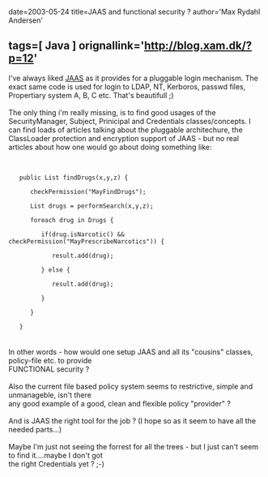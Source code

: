 date=2003-05-24
title=JAAS and functional security ?
author='Max Rydahl Andersen'

tags=[ Java ]
orignallink='http://blog.xam.dk/?p=12'
---
<div><p>I've always liked <a href="http://java.sun.com/products/jaas/index-14.html" title="JAAS">JAAS</a> as it provides for a pluggable login mechanism. The exact same code is used for login to LDAP, NT, Kerboros, passwd files, Propertiary system A, B, C etc. That's beautifull ;)<br><br>
The only thing i'm really missing, is to find good usages of the SecurityManager, Subject, Prinicipal and Credentials classes/concepts. I can find loads of articles talking about the pluggable architechure, the ClassLoader protection and encryption support of JAAS - but no real articles about how one would go about doing something like:<br><br><code><br>
&#160;&#160;&#160;public List findDrugs(x,y,z) {<br>
&#160;&#160;&#160;&#160;&#160;&#160;checkPermission("MayFindDrugs");<br>
&#160;&#160;&#160;&#160;&#160;&#160;List drugs = performSearch(x,y,z);<br>
&#160;&#160;&#160;&#160;&#160;&#160;foreach drug in Drugs {<br>
&#160;&#160;&#160;&#160;&#160;&#160;&#160;&#160;&#160;if(drug.isNarcotic() &amp;&amp; checkPermission("MayPrescribeNarcotics")) {<br>
&#160;&#160;&#160;&#160;&#160;&#160;&#160;&#160;&#160;&#160;&#160;&#160;result.add(drug);<br>
&#160;&#160;&#160;&#160;&#160;&#160;&#160;&#160;&#160;} else {<br>
&#160;&#160;&#160;&#160;&#160;&#160;&#160;&#160;&#160;&#160;&#160;&#160;result.add(drug);<br>
&#160;&#160;&#160;&#160;&#160;&#160;&#160;&#160;&#160;}<br>
&#160;&#160;&#160;&#160;&#160;&#160;}<br>
&#160;&#160;&#160;}<br></code><br><br>
In other words - how would one setup JAAS and all its "cousins" classes, policy-file etc. to provide<br>
FUNCTIONAL security ?<br><br>
Also the current file based policy system seems to restrictive, simple and unmanageble, isn't there <br>
any good example of a good, clean and flexible policy "provider" ? <br><br>
And is JAAS the right tool for the job ? (I hope so as it seem to have all the needed parts...)<br><br>
Maybe I'm just not seeing the forrest for all the trees - but I just can't seem to find it....maybe I don't got<br>
the right Credentials yet ? ;-)</p></div>
